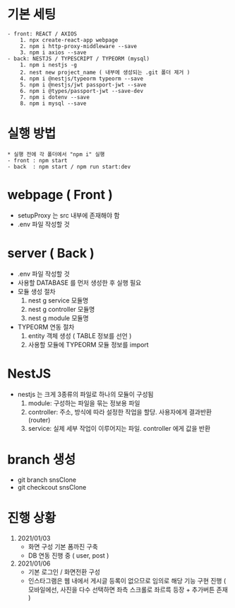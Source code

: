 # 기본 세팅
    - front: REACT / AXIOS
        1. npx create-react-app webpage
        2. npm i http-proxy-middleware --save
        3. npm i axios --save
    - back: NESTJS / TYPESCRIPT / TYPEORM (mysql)
        1. npm i nestjs -g
        2. nest new project_name ( 내부에 생성되는 .git 폴더 제거 )
        4. npm i @nestjs/typeorm typeorm --save
        5. npm i @nestjs/jwt passport-jwt --save
        6. npm i @types/passport-jwt --save-dev
        7. npm i dotenv --save
        8. npm i mysql --save
        
# 실행 방법
    * 실행 전에 각 폴더에서 "npm i" 실행 
    - front : npm start
    - back  : npm start / npm run start:dev

# webpage ( Front )
- setupProxy 는 src 내부에 존재해야 함
- .env 파일 작성할 것

# server ( Back )
- .env 파일 작성할 것
- 사용할 DATABASE 를 먼저 생성한 후 실행 필요
- 모듈 생성 절차
    1. nest g service 모듈명
    2. nest g controller 모듈명
    3. nest g module 모듈명
- TYPEORM 연동 절차
    1. entity 객체 생성 ( TABLE 정보를 선언 )
    2. 사용할 모듈에 TYPEORM 모듈 정보를 import

# NestJS
- nestjs 는 크게 3종류의 파일로 하나의 모듈이 구성됨
    1. module: 구성하는 파일을 묶는 정보용 파일
    2. controller: 주소, 방식에 따라 설정한 작업을 할당. 사용자에게 결과반환 (router)
    3. service: 실제 세부 작업이 이루어지는 파일. controller 에게 값을 반환

# branch 생성
- git branch snsClone
- git checkcout snsClone

# 진행 상황
1. 2021/01/03
    - 화면 구성 기본 폼까진 구축
    - DB 연동 진행 중 ( user, post )
2. 2021/01/06
    - 기본 로그인 / 화면전환 구성
    - 인스타그램은 웹 내에서 게시글 등록이 없으므로 임의로 해당 기능 구현 진행
      ( 모바일에선, 사진을 다수 선택하면 좌측 스크롤로 좌르륵 등장 + 추가버튼 존재 )
